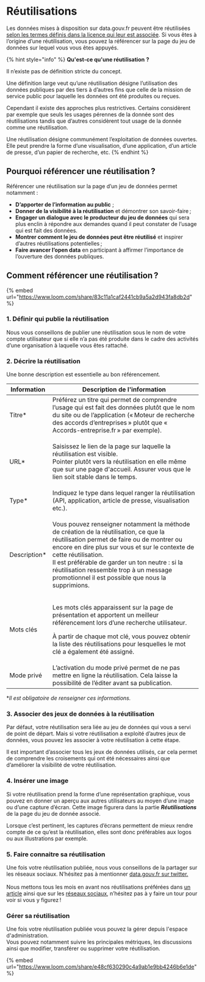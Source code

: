 # Réutilisations

Les données mises à disposition sur data.gouv.fr peuvent être réutilisées [selon les termes définis dans la licence qui leur est associée](../guide-juridique/la-reutilisation-des-donnees.md). Si vous êtes à l’origine d’une réutilisation, vous pouvez la référencer sur la page du jeu de données sur lequel vous vous êtes appuyés.

{% hint style="info" %}
**Qu'est-ce qu'une réutilisation** **?**

Il n’existe pas de définition stricte du concept.

Une définition large veut qu’une réutilisation désigne l’utilisation des données publiques par des tiers à d’autres fins que celle de la mission de service public pour laquelle les données ont été produites ou reçues.

Cependant il existe des approches plus restrictives. Certains considèrent par exemple que seuls les usages pérennes de la donnée sont des réutilisations tandis que d’autres considèrent tout usage de la donnée comme une réutilisation.

Une réutilisation désigne communément l’exploitation de données ouvertes. Elle peut prendre la forme d’une visualisation, d’une application, d’un article de presse, d’un papier de recherche, etc.
{% endhint %}

## **Pourquoi référencer une réutilisation ?**

Référencer une réutilisation sur la page d’un jeu de données permet notamment :

* **D’apporter de l’information au public** ;
* **Donner de la visibilité à la réutilisation** et démontrer son savoir-faire ;
* **Engager un dialogue avec le producteur du jeu de données** qui sera plus enclin à répondre aux demandes quand il peut constater de l’usage qui est fait des données.
* **Montrer comment le jeu de données peut être réutilisé** et inspirer d’autres réutilisations potentielles ;
* **Faire avancer l’open data** en participant à affirmer l’importance de l’ouverture des données publiques.

## **Comment référencer une réutilisation ?** <a href="#comment-referencer-une-reutilisation" id="comment-referencer-une-reutilisation"></a>

{% embed url="https://www.loom.com/share/83c11a1caf2441cb9a5a2d943fa8db2d" %}

### **1. Définir qui publie la réutilisation** <a href="#definir-qui-publie-la-reutilisation" id="definir-qui-publie-la-reutilisation"></a>

Nous vous conseillons de publier une réutilisation sous le nom de votre compte utilisateur que si elle n’a pas été produite dans le cadre des activités d’une organisation à laquelle vous êtes rattaché.

### **2. Décrire la réutilisation** <a href="#decrire-la-reutilisation" id="decrire-la-reutilisation"></a>

Une bonne description est essentielle au bon référencement.

| Information   | Description de l'information                                                                                                                                                                                                                                                                                                                                              |
| ------------- | ------------------------------------------------------------------------------------------------------------------------------------------------------------------------------------------------------------------------------------------------------------------------------------------------------------------------------------------------------------------------- |
| Titre\*       | Préférez un titre qui permet de comprendre l’usage qui est fait des données plutôt que le nom du site ou de l’application (« Moteur de recherche des accords d’entreprises » plutôt que « Accords-entreprise.fr » par exemple).                                                                                                                                           |
| URL\*         | <p>Saisissez le lien de la page sur laquelle la réutilisation est visible.<br>Pointer plutôt vers la réutilisation en elle même que sur une page d'accueil. Assurer vous que le lien soit stable dans le temps.</p>                                                                                                                                                       |
| Type\*        | Indiquez le type dans lequel ranger la réutilisation (API, application, article de presse, visualisation etc.).                                                                                                                                                                                                                                                           |
| Description\* | <p>Vous pouvez renseigner notamment la méthode de création de la réutilisation, ce que la réutilisation permet de faire ou de montrer ou encore en dire plus sur vous et sur le contexte de cette réutilisation.<br>Il est préférable de garder un ton neutre : si la réutilisation ressemble trop à un message promotionnel il est possible que nous la supprimions.</p> |
| Mots clés     | <p>Les mots clés apparaissent sur la page de présentation et apportent un meilleur référencement lors d’une recherche utilisateur. </p><p>À partir de chaque mot clé, vous pouvez obtenir la liste des réutilisations pour lesquelles le mot clé a également été assigné.</p>                                                                                             |
| Mode privé    | L’activation du mode privé permet de ne pas mettre en ligne la réutilisation. Cela laisse la possibilité de l’éditer avant sa publication.                                                                                                                                                                                                                                |

\*_Il est obligatoire de renseigner ces informations._

### **3. Associer des jeux de données à la réutilisation**

Par défaut, votre réutilisation sera liée au jeu de données qui vous a servi de point de départ. Mais si votre réutilisation a exploité d’autres jeux de données, vous pouvez les associer à votre réutilisation à cette étape.

Il est important d’associer tous les jeux de données utilisés, car cela permet de comprendre les croisements qui ont été nécessaires ainsi que d’améliorer la visibilité de votre réutilisation.

### **4. Insérer une image** <a href="#inserer-une-image" id="inserer-une-image"></a>

Si votre réutilisation prend la forme d’une représentation graphique, vous pouvez en donner un aperçu aux autres utilisateurs au moyen d’une image ou d’une capture d’écran. Cette image figurera dans la partie _**Réutilisations**_ de la page du jeu de donnée associé.

Lorsque c’est pertinent, les captures d’écrans permettent de mieux rendre compte de ce qu’est la réutilisation, elles sont donc préférables aux logos ou aux illustrations par exemple.

### 5. Faire connaitre sa réutilisation

Une fois votre réutilisation publiée, nous vous conseillons de la partager sur les réseaux sociaux. N’hésitez pas à mentionner [data.gouv.fr sur twitter.](https://twitter.com/datagouvfr) \
\
Nous mettons tous les mois en avant nos réutilisations préférées dans [un article](https://www.data.gouv.fr/fr/posts/) ainsi que sur les [réseaux sociaux](https://twitter.com/datagouvfr), n’hésitez pas à y faire un tour pour voir si vous y figurez !

### Gérer sa réutilisation <a href="#repondre-aux-questions-posees-a-propos-de-votre-reutilisation" id="repondre-aux-questions-posees-a-propos-de-votre-reutilisation"></a>

Une fois votre réutilisation publiée vous pouvez la gérer depuis l'espace d'administration. \
Vous pouvez notamment suivre les principales métriques, les discussions ainsi que modifier, transférer ou supprimer votre réutilisation.&#x20;

{% embed url="https://www.loom.com/share/e48cf630290c4a9ab1e9bb4246b6e1de" %}
